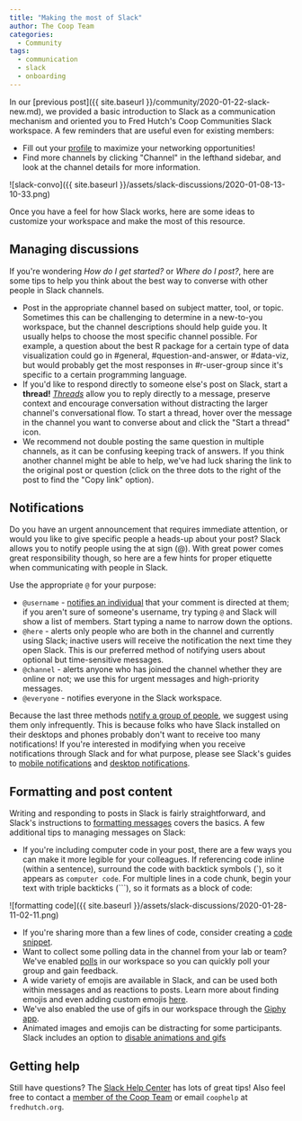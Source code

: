 ```yaml
---
title: "Making the most of Slack"
author: The Coop Team
categories:
  - Community
tags:
  - communication
  - slack
  - onboarding
---
```


In our [previous post]({{ site.baseurl }}/community/2020-01-22-slack-new.md), we provided a basic introduction to Slack as a communication mechanism and oriented you to Fred Hutch's Coop Communities Slack workspace. A few reminders that are useful even for existing members:
- Fill out your [profile](https://slack.com/help/articles/204092246-Edit-your-profile) to maximize your networking opportunities!
- Find more channels by clicking "Channel" in the lefthand sidebar, and look at the channel details for more information.

![slack-convo]({{ site.baseurl }}/assets/slack-discussions/2020-01-08-13-10-33.png)

Once you have a feel for how Slack works, here are some ideas to customize your workspace and make the most of this resource.

## Managing discussions

If you're wondering _How do I get started?_ or _Where do I post?_, here are some tips to help you think about the best way to converse with other people in Slack channels.

- Post in the appropriate channel based on subject matter, tool, or topic. Sometimes this can be challenging to determine in a new-to-you workspace, but the channel descriptions should help guide you. It usually helps to choose the most specific channel possible. For example, a question about the best R package for a certain type of data visualization could go in #general, #question-and-answer, or #data-viz, but would probably get the most responses in #r-user-group since it's specific to a certain programming language.
- If you'd like to respond directly to someone else's post on Slack, start a **thread!** [_Threads_](https://slack.com/help/articles/115000769927-Use-threads-to-organize-discussions-) allow you to reply directly to a message, preserve context and encourage conversation without distracting the larger channel's conversational flow. To start a thread, hover over the message in the channel you want to converse about and click the "Start a thread" icon.
- We recommend not double posting the same question in multiple channels, as it can be confusing keeping track of answers. If you think another channel might be able to help, we've had luck sharing the link to the original post or question (click on the three dots to the right of the post to find the "Copy link" option).

## Notifications

Do you have an urgent announcement that requires immediate attention, or would you like to give specific people a heads-up about your post? Slack allows you to notify people using the at sign (@). With great power comes great responsibility though, so here are a few hints for proper etiquette when communicating with people in Slack.

Use the appropriate `@` for your purpose:
- `@username` - [notifies an individual](https://slack.com/help/articles/205240127-Mention-a-member) that your comment is directed at them; if you aren't sure of someone's username, try typing `@` and Slack will show a list of members. Start typing a name to narrow down the options.
- `@here` - alerts only people who are both in the channel and currently using Slack; inactive users will receive the notification the next time they open Slack. This is our preferred method of notifying users about optional but time-sensitive messages.
- `@channel` - alerts anyone who has joined the channel whether they are online or not; we use this for urgent messages and high-priority messages.
- `@everyone` - notifies everyone in the Slack workspace.

Because the last three methods [notify a group of people](https://slack.com/help/articles/202009646-Notify-a-channel-or-workspace), we suggest using them only infrequently. This is because folks who have Slack installed on their desktops and phones probably don't want to receive too many notifications! If you're interested in modifying when you receive notifications through Slack and for what purpose, please see Slack's guides to [mobile notifications](https://slack.com/help/articles/202009646-Notify-a-channel-or-workspace) and [desktop notifications](https://slack.com/help/articles/201355156-Guide-to-desktop-notifications).

## Formatting and post content

Writing and responding to posts in Slack is fairly straightforward, and Slack's instructions to [formatting messages](https://slack.com/help/articles/202288908-Format-your-messages) covers the basics. A few additional tips to managing messages on Slack:

- If you're including computer code in your post, there are a few ways you can make it more legible for your colleagues. If referencing code inline (within a sentence), surround the code with backtick symbols (\`), so it appears as `computer code`. For multiple lines in a code chunk, begin your text with triple backticks (\`\`\`), so it formats as a block of code:

![formatting code]({{ site.baseurl }}/assets/slack-discussions/2020-01-28-11-02-11.png)

- If you're sharing more than a few lines of code, consider creating a [code snippet](https://slack.com/help/articles/204145658-Create-a-snippet).
- Want to collect some polling data in the channel from your lab or team? We've enabled [polls](https://simplepoll.rocks/faq/) in our workspace so you can quickly poll your group and gain feedback.
- A wide variety of emojis are available in Slack, and can be used both within messages and as reactions to posts. Learn more about finding emojis and even adding custom emojis [here](https://slack.com/help/articles/202931348-use-emoji-and-emoticons).
- We've also enabled the use of gifs in our workspace through the [Giphy app](https://slack.com/help/articles/204714258-giphy-for-slack).
- Animated images and emojis can be distracting for some participants. Slack includes an option to [disable animations and gifs](https://slack.com/help/articles/228023907-Manage-animated-images-and-emoji)

## Getting help

Still have questions? The [Slack Help Center](https://slack.com/help) has lots of great tips! Also feel free to contact a [member of the Coop Team](https://research.fhcrc.org/coop/en/contact.html) or email `coophelp` at `fredhutch.org`.
